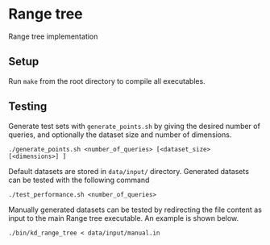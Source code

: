 # Range tree

Range tree implementation

## Setup

Run `make` from the root directory to compile all executables.

## Testing

Generate test sets with `generate_points.sh` by giving the desired number of queries, and optionally the dataset size and number of dimensions.

```
./generate_points.sh <number_of_queries> [<dataset_size> [<dimensions>] ]
```

Default datasets are stored in `data/input/` directory. Generated datasets can be tested with the following command

```
./test_performance.sh <number_of_queries>
```

Manually generated datasets can be tested by redirecting the file content as input to the main Range tree executable. An example is shown below.

```
./bin/kd_range_tree < data/input/manual.in
```
